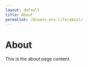 ```yaml
---
layout: default
title: About
permalink: /Oceans-are-life/about/
---
```


# About

This is the about page content.
